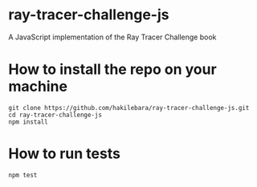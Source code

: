 # ray-tracer-challenge-js

A JavaScript implementation of the Ray Tracer Challenge book

# How to install the repo on your machine

```
git clone https://github.com/hakilebara/ray-tracer-challenge-js.git
cd ray-tracer-challenge-js
npm install
```

# How to run tests

```
npm test
```
